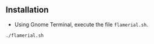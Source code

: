 ## Installation

-   Using Gnome Terminal, execute the file `flamerial.sh`.

```bash
./flamerial.sh
```
